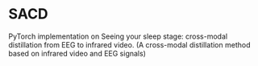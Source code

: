 # SACD
PyTorch implementation on Seeing your sleep stage: cross-modal distillation from EEG to infrared video. 
	(A cross-modal distillation method based on infrared video and EEG signals)
